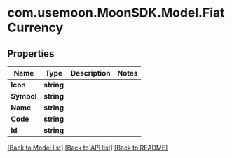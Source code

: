 # com.usemoon.MoonSDK.Model.FiatCurrency

## Properties

Name | Type | Description | Notes
------------ | ------------- | ------------- | -------------
**Icon** | **string** |  | 
**Symbol** | **string** |  | 
**Name** | **string** |  | 
**Code** | **string** |  | 
**Id** | **string** |  | 

[[Back to Model list]](../README.md#documentation-for-models) [[Back to API list]](../README.md#documentation-for-api-endpoints) [[Back to README]](../README.md)


